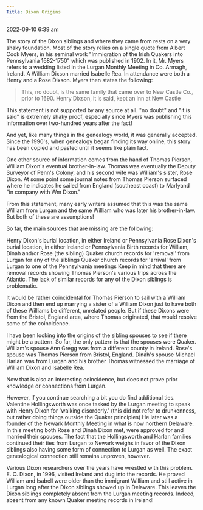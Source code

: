 ```yaml
---
Title: Dixon Origins
---
```

2022-09-10 6:39 am

The story of the Dixon siblings and where they came from rests on a very shaky foundation. Most of the story relies on a single quote from Albert Cook Myers, in his seminal work "Immigration of the Irish Quakers into Pennsylvania 1682-1750" which was published in 1902. In it, Mr. Myers refers to a wedding listed in the Lurgan Monthly Meeting in Co. Armagh, Ireland. A William Dixson married Isabelle Rea. In attendance were both a Henry and a Rose Dixson. Myers then states the following:

> This, no doubt, is the same family that came over to New Castle Co., prior to 1690. Henry Dixson, it is said, kept an inn at New Castle

This statement is not supported by any source at all. "no doubt" and "it is said" is extremely shaky proof, especially since Myers was publishing this information over two-hundred years after the fact!

And yet, like many things in the genealogy world, it was generally accepted. Since the 1990's, when genealogy began finding its way online, this story has been copied and pasted until it seems like plain fact.

One other source of information comes from the hand of Thomas Pierson, William Dixon's eventual brother-in-law. Thomas was eventually the Deputy Surveyor of Penn's Colony, and his second wife was William's sister, Rose Dixon. At some point some journal notes from Thomas Pierson surfaced where he indicates he sailed from England (southeast coast) to Marlyand "in company with Wm Dixon."

From this statement, many early writers assumed that this was the same William from Lurgan and the same William who was later his brother-in-law. But both of these are assumptions!

So far, the main sources that are missing are the following:

Henry Dixon's burial location, in either Ireland or Pennsylvania
Rose Dixon's burial location, in either Ireland or Pennsylvania
Birth records for William, Dinah and/or Rose (the sibling)
Quaker church records for 'removal' from Lurgan for any of the siblings
Quaker church records for 'arrival' from Lurgan to one of the Pennsylvania meetings
Keep in mind that there are removal records showing Thomas Pierson's various trips across the Atlantic. The lack of similar records for any of the Dixon siblings is problematic.

It would be rather coincidental for Thomas Pierson to sail with a William Dixon and then end up marrying a sister of a William Dixon just to have both of these Williams be different, unrelated people. But if these Dixons were from the Bristol, England area, where Thomas originated, that would resolve some of the coincidence.

I have been looking into the origins of the sibling spouses to see if there might be a pattern. So far, the only pattern is that the spouses were Quaker. William's spouse Ann Gregg was from a different county in Ireland. Rose's spouse was Thomas Pierson from Bristol, England. Dinah's spouse Michael Harlan was from Lurgan and his brother Thomas witnessed the marriage of William Dixon and Isabelle Rea.

Now that is also an interesting coincidence, but does not prove prior knowledge or connections from Lurgan.

However, if you continue searching a bit you do find additional ties. Valentine Hollingsworth was once tasked by the Lurgan meeting to speak with Henry Dixon for 'walking disorderly.' (this did not refer to drunkenness, but rather doing things outside the Quaker principles) He later was a founder of the Newark Monthly Meeting in what is now northern Delaware. In this meeting both Rose and Dinah Dixon met, were approved for and married their spouses. The fact that the Hollingsworth and Harlan families continued their ties from Lurgan to Newark weighs in favor of the Dixon siblings also having some form of connection to Lurgan as well. The exact genealogical connection still remains unproven, however.

Various Dixon researchers over the years have wrestled with this problem. E. O. Dixon, in 1996, visited Ireland and dug into the records. He proved William and Isabell were older than the immigrant William and still active in Lurgan long after the Dixon siblings showed up in Delaware. This leaves the Dixon siblings completely absent from the Lurgan meeting records. Indeed, absent from any known Quaker meeting records in Ireland!
